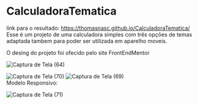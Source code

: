 # CalculadoraTematica
link para o resultado: https://thomasnasc.github.io/CalculadoraTematica/
Esse é um projeto de uma calculadora simples com três opções de temas adaptada tambem para poder ser utilizada em aparelho moveis.

O desing do projeto foi ofecido pelo site FrontEndMentor<br>

![Captura de Tela (64)](https://user-images.githubusercontent.com/88692164/135360918-78140c6b-3a39-4876-a5c1-268346f5a1b6.png)

![Captura de Tela (70)](https://user-images.githubusercontent.com/88692164/135361113-de28f4bd-a69e-4a81-8261-a88bed474598.png)
![Captura de Tela (69)](https://user-images.githubusercontent.com/88692164/135361117-ef6ebb70-619a-4463-9339-e12f188add50.png)
<br>Modelo Responsivo:<br>

![Captura de Tela (71)](https://user-images.githubusercontent.com/88692164/135361286-13e64951-5af3-42f4-96f4-f8aa0641b585.png)
